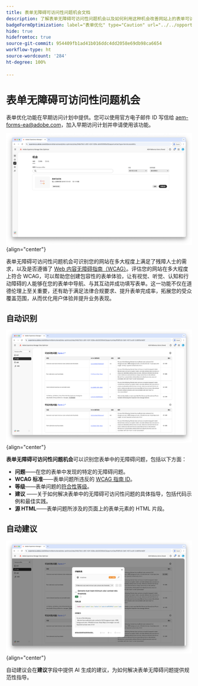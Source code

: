 ```yaml
---
title: 表单无障碍可访问性问题机会文档
description: 了解表单无障碍可访问性问题机会以及如何利用这种机会改善网站上的表单可访问性和用户体验。
badgeFormOptimization: label="表单优化" type="Caution" url="../../opportunity-types/form-optimization.md" tooltip="表单优化"
hide: true
hidefromtoc: true
source-git-commit: 954409fb1ad41b016ddc4dd2058e69db98ca6654
workflow-type: ht
source-wordcount: '284'
ht-degree: 100%

---
```



# 表单无障碍可访问性问题机会

<span class="preview"> 表单优化功能在早期访问计划中提供。您可以使用官方电子邮件 ID 写信给 aem-forms-ea@adobe.com，加入早期访问计划并申请使用该功能。</span>

![表单无障碍可访问性问题机会](./assets/forms-accessibility-issues/hero.png){align="center"}

表单无障碍可访问性问题机会可识别您的网站在多大程度上满足了残障人士的需求，以及是否遵循了 [Web 内容无障碍指南（WCAG）](https://www.w3.org/TR/WCAG21/)。评估您的网站在多大程度上符合 WCAG，可以帮助您创建包容性的表单体验，让有视觉、听觉、认知和行动障碍的人能够在您的表单中导航、与其互动并成功填写表单。这一功能不仅在道德伦理上至关重要，还有助于满足法律合规要求、提升表单完成率，拓展您的受众覆盖范围，从而优化用户体验并提升业务表现。

## 自动识别

![自动识别表单无障碍可访问性问题](./assets/forms-accessibility-issues/auto-identify.png){align="center"}

**表单无障碍可访问性问题机会**&#x200B;可以识别您表单中的无障碍问题，包括以下方面：

* **问题**——在您的表单中发现的特定的无障碍问题。
* **WCAG 标准**——表单问题所违反的 [WCAG 指南 ID](https://www.w3.org/TR/WCAG21/)。
* **等级**——表单问题的[符合性等级](https://www.w3.org/WAI/WCAG21/Understanding/conformance#levels)。
* **建议** ——关于如何解决表单中的无障碍可访问性问题的具体指导，包括代码示例和最佳实践。
* **源 HTML**——表单问题所涉及的页面上的表单元素的 HTML 片段。

## 自动建议

![自动建议表单无障碍可访问性问题](./assets/forms-accessibility-issues/auto-suggest.png){align="center"}

自动建议会在&#x200B;**建议**&#x200B;字段中提供 AI 生成的建议，为如何解决表单无障碍问题提供规范性指导。

<!-- 

## Auto-optimize

[!BADGE Ultimate]{type=Positive tooltip="Ultimate"}

![Auto-optimize forms accessibility issues](./assets/accessibility-issues/auto-optimize.png){align="center"}

Sites Optimizer Ultimate adds the ability to deploy auto-optimization for the form accessibility issues found.

>[!BEGINTABS]

>[!TAB Deploy optimization]

{{auto-optimize-deploy-optimization-slack}}

>[!TAB Request approval]

{{auto-optimize-request-approval}}

>[!ENDTABS]
-->

